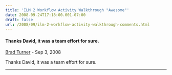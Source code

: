 ```yaml
---
title: 'ILM 2 Workflow Activity Walkthrough "Awesome"'
date: 2008-09-24T17:18:00.001-07:00
draft: false
url: /2008/09/ilm-2-workflow-activity-walkthrough-comments.html
---
```


#### Thanks David, it was a team effort for sure.
[Brad Turner](https://www.blogger.com/profile/13950085747222995199 "noreply@blogger.com") - <time datetime="2008-09-24T18:16:00.000-07:00">Sep 3, 2008</time>

Thanks David, it was a team effort for sure.
<hr />
